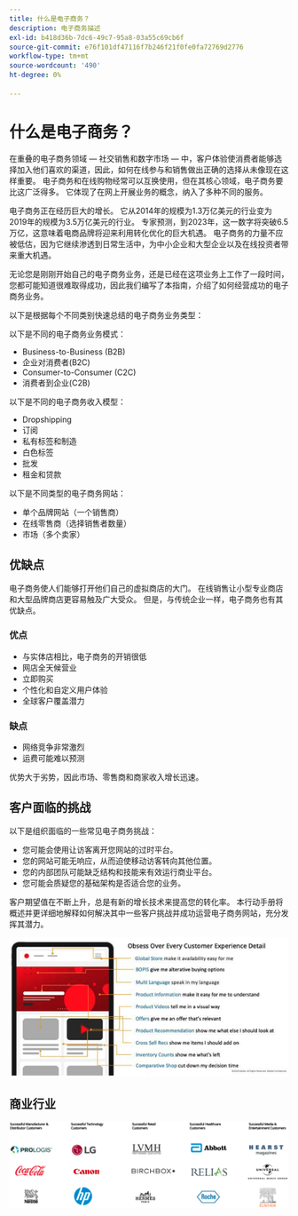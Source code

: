 ```yaml
---
title: 什么是电子商务？
description: 电子商务描述
exl-id: b418d36b-7dc6-49c7-95a8-03a55c69cb6f
source-git-commit: e76f101df47116f7b246f21f0fe0fa72769d2776
workflow-type: tm+mt
source-wordcount: '490'
ht-degree: 0%

---
```


# 什么是电子商务？

在重叠的电子商务领域 — 社交销售和数字市场 — 中，客户体验使消费者能够选择加入他们喜欢的渠道，因此，如何在线参与和销售做出正确的选择从未像现在这样重要。 电子商务和在线购物经常可以互换使用，但在其核心领域，电子商务要比这广泛得多。 它体现了在网上开展业务的概念，纳入了多种不同的服务。

电子商务正在经历巨大的增长。 它从2014年的规模为1.3万亿美元的行业变为2019年的规模为3.5万亿美元的行业。 专家预测，到2023年，这一数字将突破6.5万亿，这意味着电商品牌将迎来利用转化优化的巨大机遇。 电子商务的力量不应被低估，因为它继续渗透到日常生活中，为中小企业和大型企业以及在线投资者带来重大机遇。

无论您是刚刚开始自己的电子商务业务，还是已经在这项业务上工作了一段时间，您都可能知道很难取得成功，因此我们编写了本指南，介绍了如何经营成功的电子商务业务。

以下是根据每个不同类别快速总结的电子商务业务类型：

以下是不同的电子商务业务模式：

- Business-to-Business (B2B)
- 企业对消费者(B2C)
- Consumer-to-Consumer (C2C)
- 消费者到企业(C2B)

以下是不同的电子商务收入模型：

- Dropshipping
- 订阅
- 私有标签和制造
- 白色标签
- 批发
- 租金和贷款

以下是不同类型的电子商务网站：

- 单个品牌网站（一个销售商）
- 在线零售商（选择销售者数量）
- 市场（多个卖家）

## 优缺点

电子商务使人们能够打开他们自己的虚拟商店的大门。 在线销售让小型专业商店和大型品牌商店更容易触及广大受众。 但是，与传统企业一样，电子商务也有其优缺点。

### 优点

- 与实体店相比，电子商务的开销很低
- 网店全天候营业
- 立即购买
- 个性化和自定义用户体验
- 全球客户覆盖潜力

### 缺点

- 网络竞争非常激烈
- 运费可能难以预测

优势大于劣势，因此市场、零售商和商家收入增长迅速。

## 客户面临的挑战

以下是组织面临的一些常见电子商务挑战：

- 您可能会使用让访客离开您网站的过时平台。
- 您的网站可能无响应，从而迫使移动访客转向其他位置。
- 您的内部团队可能缺乏结构和技能来有效运行商业平台。
- 您可能会质疑您的基础架构是否适合您的业务。

客户期望值在不断上升，总是有新的增长技术来提高您的转化率。 本行动手册将概述并更详细地解释如何解决其中一些客户挑战并成功运营电子商务网站，充分发挥其潜力。

![商业技术的价值](../../assets/playbooks/commerce-tech.png)

## 商业行业

![商业技术的价值](../../assets/playbooks/commerce-industries.png)
